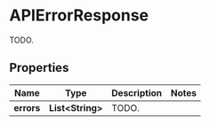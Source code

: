 

# APIErrorResponse

TODO.
## Properties

Name | Type | Description | Notes
------------ | ------------- | ------------- | -------------
**errors** | **List&lt;String&gt;** | TODO. | 



